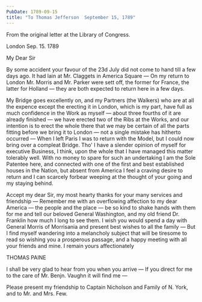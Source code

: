 ```yaml
---
PubDate: 1789-09-15
title: "To Thomas Jefferson  September 15, 1789"
---
```


   From the original letter at the Library of Congress.

   London Sep. 15. 1789

   My Dear Sir

   By some accident your favour of the 23d July did not come to hand till a few
   days ago. It had lain at Mr. Claggets in America Square &mdash; On my return 
   to London Mr. Morris and Mr. Parker were sett off, the former for France, the
   latter for Holland &mdash; they are both expected to return here in a few 
   days.

   My Bridge goes excellently on, and my Partners (the Walkers) who are at
   all the expence except the erecting it in London, which is my part, have
   full as much confidence in the Work as myself &mdash; about three fourths 
   of it are already finished &mdash; we have erected two of the Ribs at the 
   Works, and our intention is to erect the whole there that we may be certain 
   of all the parts fitting before we bring it to London &mdash; not a single 
   mistake has hitherto occurred &mdash; When I left Paris I was to return with 
   the Model, but I could now bring over a compleat Bridge. Tho' I have a slender 
   opinion of myself for executive Business, I think, upon the whole that I have 
   managed this matter tolerably well. With no money to spare for such an 
   undertaking I am the Sole Patentee here, and connected with one of the first 
   and best established houses in the Nation, but absent from America I feel a 
   craving desire to return and I can scarcely forbear weeping at the thought of
   your going and my staying behind.

   Accept my dear Sir, my most hearty thanks for your many services and
   friendship &mdash; Remember me with an overflowing affection to my dear
   America &mdash; the people and the place &mdash; be so kind to shake hands 
   with them for me and tell our beloved General Washington, and my old friend 
   Dr. Franklin how much I long to see them. I wish you would spend a day with
   General Morris of Morrisania and present best wishes to all the
   family &mdash; But I find myself wandering into a melancholy subject that 
   will be tiresome to read so wishing you a prosperous passage, and a happy 
   meeting with all your friends and mine. I remain yours affectionately

   THOMAS PAINE

   I shall be very glad to hear from you when you arrive &mdash; If you direct 
   for me to the care of Mr. Benjn. Vaughn it will find me &mdash; 
   
   Please present my friendship to Captain Nicholson and Family of N. York, 
   and to Mr. and Mrs. Few.


